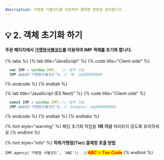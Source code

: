 ```yaml
---
description: 가맹점 식별코드를 이용하여 결제창 연동을 준비합니다.
---
```


# 💡 2. 객체 초기화 하기

#### 주문 페이지에서 [가맹점식별코드](2..md#imp-.)를 이용하여 IMP 객체를 초기화 합니다.

{% tabs %}
{% tab title="JavaScript" %}
{% code title="Client-side" %}
```javascript
  var IMP = window.IMP;   // 생략 가능
  IMP.init("가맹점식별코드"); // 예: imp00000000 
```
{% endcode %}
{% endtab %}

{% tab title="JavaScript (ES Next)" %}
{% code title="Client-side" %}
```javascript
  const IMP = window.IMP; // 생략 가능
  IMP.init("가맹점식별코드"); // Example: imp00000000a
```
{% endcode %}
{% endtab %}
{% endtabs %}

{% hint style="warning" %}
해당 초기화 작업을 **1회 이상** 처리되지 않도록 유의하세요
{% endhint %}

{% hint style="info" %}
**하위가맹점(Tier) 결제창 호출 방법**

`IMP.agency('가맹점 식별코드', 'ABC');  //`<mark style="color:red;">**ABC = Tier Code**</mark>
{% endhint %}
